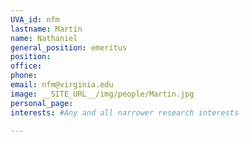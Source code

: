 ```yaml
---
UVA_id: nfm
lastname: Martin
name: Nathaniel
general_position: emeritus
position:
office:
phone:
email: nfm@virginia.edu
image: __SITE_URL__/img/people/Martin.jpg
personal_page:
interests: #Any and all narrower research interests

---
```

